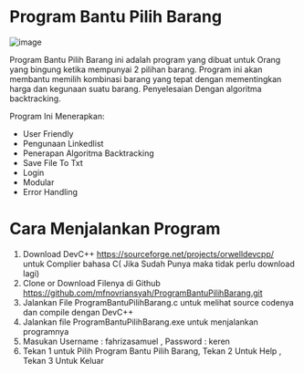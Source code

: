 # Program Bantu Pilih Barang
![image](https://user-images.githubusercontent.com/35686248/50424465-e6b13300-0896-11e9-82af-d32a598fb91b.png)

Program Bantu Pilih Barang ini adalah program yang dibuat untuk Orang yang bingung ketika mempunyai 2 pilihan barang. Program ini akan membantu memilih kombinasi barang yang tepat dengan mementingkan harga dan kegunaan suatu barang. Penyelesaian Dengan algoritma backtracking.

Program Ini Menerapkan:
- User Friendly
- Pengunaan Linkedlist
- Penerapan Algoritma Backtracking
- Save File To Txt
- Login
- Modular
- Error Handling


# Cara Menjalankan Program
1. Download DevC++ https://sourceforge.net/projects/orwelldevcpp/ untuk Complier bahasa C( Jika Sudah Punya maka tidak perlu download lagi)
2. Clone or Download Filenya di Github https://github.com/mfnovriansyah/ProgramBantuPilihBarang.git
3. Jalankan File ProgramBantuPilihBarang.c untuk melihat source codenya dan compile dengan DevC++
4. Jalankan file ProgramBantuPilihBarang.exe untuk menjalankan programnya
5. Masukan Username : fahrizasamuel , Password : keren
6. Tekan 1 untuk Pilih Program Bantu Pilih Barang, Tekan 2 Untuk Help , Tekan 3 Untuk Keluar

